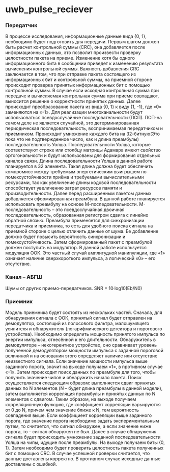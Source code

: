 # uwb_pulse_reciever
### Передатчик
В процессе исследования, информационные данные вида {0, 1}, необходимо будет подготовить для передачи. Первым шагом должен быть расчет контрольной суммы (CRC), она добавляется после информационных данных, это позволит произвести проверку целостности пакета на приеме. Изменение хотя бы одного информационного бита в сообщении приведет к изменению результата вычисления контрольной суммы. 
Важность добавления CRC заключается в том, что при отправке пакета состоящего из информационных бит и контрольной суммы, на приемной стороне происходит проверка принятых информационных бит с помощью контрольной суммы. В случае если исходная контрольная сумма при передаче и вычисляемая контрольная сумма при приеме совпадают, выносится решение о корректности принятых данных.
Далее происходит преобразование пакета из вида {0, 1} к виду {1, -1}, где «0» заменяются на «-1». Для реализации многоканальности будут использоваться псевдослучайные последовательности (ПСП). ПСП-на самом деле не является случайной, это детерминированная периодическая последовательность, воспринимаемая передатчиком и приемником. Происходит умножение каждого бита на 32-битную(Это пока что не подтвержденное число, как и длина преамбулы) последовательность Уолша. Последовательности Уолша, которые соответствуют строке или столбцу матрицы Адамара имеют свойство ортогональности и будут использованы для формирования отдельных каналов связи.  Длина последовательности Уолша в данной работе планируется в 32 элемента. Такая длина должна будет обеспечить компромисс между требуемым энергетическим выигрышем по помехоустойчивости приёма и требуемыми вычислительными ресурсами, так как увеличение длины кодовой последовательности способствует увеличению затрат ресурсов памяти и производительности.
Далее перед расширенным пакетом данных добавляется сформированная преамбула. В данной работе планируется использовать преамбулу на основе М-последовательности. М-последовательность – это псевдослучайная двоичная последовательность, образованная регистром сдвига с линейно обратной связью. Преамбула применяется для синхронизации передатчика и приемника, то есть для удобного поиска сигнала на приемной стороне с целью отличить данные от шума. Ее добавление должно будет повысить вероятность синхронизации и помехоустойчивость.
Затем сформированный пакет с преамбулой должен поступить на модулятор. В данной работе используется модуляция OOK. Это частный случай амплитудной манипуляции, где «1» означает наличие сверхкороткого импульса, а логический «0» – его отсутствие. 
### Канал – АБГШ
Шумы от других приемо-передатчиков.
SNR = 10∙log10(Eb/N0)	
### Приемник
Модель приемника будет состоять из нескольких частей. Сначала, для обнаружения сигнала с ООК, принятый сигнал будет отправлен на демодулятор, состоящий из полосового фильтра, малошумящего усилителя и обнаружителя (логарифмического детектора и порогового устройства). Необходимо определить мощность принятого импульса по энергии импульса, отнесённой к его длительности. Обнаружитель в демодуляторе – некогерентное устройство, оно сравнивает уровень полученной демодулятором мощности импульса с заданной пороговой величиной и на основании этого определяет наличие или отсутствие неизвестного сигнала. Если значение мощности импульса выше заданного порога, значит на выходе получаем «1», в противном случае «-1». 
 Затем происходит поиск данных по преамбуле для того, чтобы получить значение чипов и обнаружить начало пакета. Поиск осуществляется следующим образом: выполняется сдвиг принятых данных по N элементов (N – будет длина преамбулы в данной модели), затем выполняется корреляция преамбулы и принятых данных по N элементов c сдвигом. Таким образом, на выходе получаем корреляционную функцию, где коэффициент корреляции варьируются от 0 до N, причем чем значение ближе к N, тем вероятность совпадения выше. Если коэффициент корреляции выше заданного порога, где значение порога необходимо задать экспериментальным путем, то считается, что сигнал обнаружен, а если значение ниже порога, то – сигнал обнаружен не был. Далее в случае обнаружения сигнала будет происходить умножение заданной последовательности Уолша на чипы, идущие после преамбулы. На выходе получаем биты {0, 1}.  Затем необходимо будет проверить целостность пакета полученных бит с помощью CRC. В случае успешной проверки считается, что данные доставлены корректно. В противном случае исходные данные доставлены с ошибкой.
